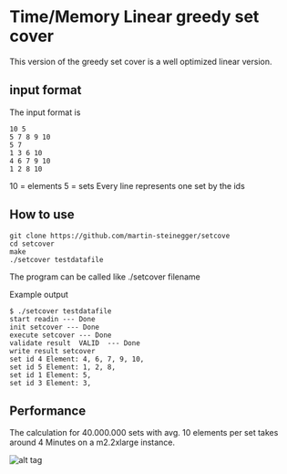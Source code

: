 # Time/Memory Linear greedy set cover  #

This version of the greedy set cover is a well optimized linear version. 

## input format ##
The input format is 

    10 5
    5 7 8 9 10
    5 7
    1 3 6 10
    4 6 7 9 10
    1 2 8 10

10 = elements
5  = sets
Every line represents one set by the ids

## How to use ##

    git clone https://github.com/martin-steinegger/setcove
    cd setcover
    make
    ./setcover testdatafile


The program can be called like ./setcover filename

Example output  

    $ ./setcover testdatafile 
    start readin --- Done
    init setcover --- Done
    execute setcover --- Done
    validate result  VALID  --- Done
    write result setcover
    set id 4 Element: 4, 6, 7, 9, 10,
    set id 5 Element: 1, 2, 8,
    set id 1 Element: 5,
    set id 3 Element: 3,


## Performance ##
The calculation for 40.000.000 sets with avg. 10 elements per set takes around 4 Minutes on a m2.2xlarge instance.

![alt tag](https://github.com/martin-steinegger/setcover/blob/master/performance_plot.png?raw=true)
